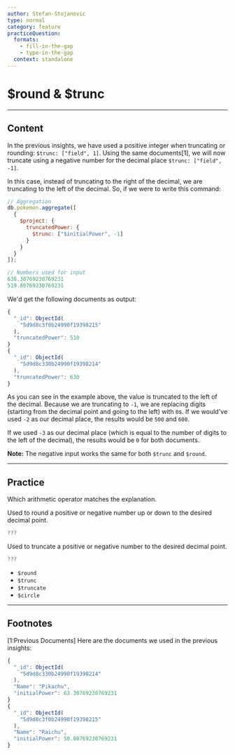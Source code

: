 ```yaml
---
author: Stefan-Stojanovic
type: normal
category: feature
practiceQuestion:
  formats:
    - fill-in-the-gap
    - type-in-the-gap
  context: standalone
---
```


# $round & $trunc


---

## Content

In the previous insights, we have used a positive integer when truncating or rounding: `$trunc: ["field", 1]`. Using the same documents[1], we will now truncate using a negative number for the decimal place `$trunc: ["field", -1]`. 

In this case, instead of truncating to the right of the decimal, we are truncating to the left of the decimal. So, if we were to write this command:

```javascript
// Aggregation
db.pokemon.aggregate([
  {
    $project: {
      truncatedPower: {
        $trunc: ["$initialPower", -1]
      }
    }
  }
]);

// Numbers used for input
638.30769230769231 
519.80769230769231 
```

We'd get the following documents as output:

```js
{   
  "_id": ObjectId(
    "5d9d8c3f0b24990f19398215"
  ),
  "truncatedPower": 510
}
{  
  "_id": ObjectId(
    "5d9d8c330b24990f19398214"
  ), 
  "truncatedPower": 630
}
```

As you can see in the example above, the value is truncated to the left of the decimal. Because we are truncating to `-1`, we are replacing digits (starting from the decimal point and going to the left) with `0`s. If we would've used `-2` as our decimal place, the results would be `500` and `600`.

If we used `-3` as our decimal place (which is equal to the number of digits to the left of the decimal), the results would be `0` for both documents.

**Note:** The negative input works the same for both `$trunc` and `$round`.


---

## Practice

Which arithmetic operator matches the explanation.

Used to round a positive or negative number up or down to the desired decimal point.
```javascript
???
```

Used to truncate a positive or negative number to the desired decimal point.
```javascript
???
```

- `$round`
- `$trunc`
- `$truncate`
- `$circle`

---

## Footnotes

[1:Previous Documents]
Here are the documents we used in the previous insights:

```javascript
{ 
  "_id": ObjectId(
    "5d9d8c330b24990f19398214"
  ),
  "Name": "Pikachu", 
  "initialPower": 63.30769230769231 
}
{ 
  "_id": ObjectId(
    "5d9d8c3f0b24990f19398215"
  ),
  "Name": "Raichu", 
  "initialPower": 50.80769230769231 
}
```
